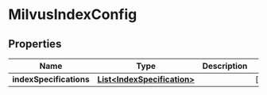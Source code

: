 

# MilvusIndexConfig


## Properties

Name | Type | Description | Notes
------------ | ------------- | ------------- | -------------
**indexSpecifications** | [**List&lt;IndexSpecification&gt;**](IndexSpecification.md) |  |  [optional]




